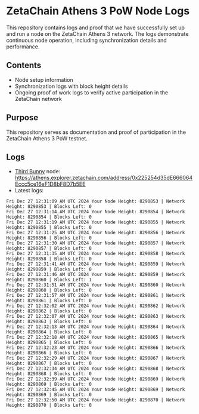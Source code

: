 # ZetaChain Athens 3 PoW Node Logs
This repository contains logs and proof that we have successfully set up and run a node on the ZetaChain Athens 3 network. The logs demonstrate continuous node operation, including synchronization details and performance.

## Contents
- Node setup information
- Synchronization logs with block height details
- Ongoing proof of work logs to verify active participation in the ZetaChain network

## Purpose
This repository serves as documentation and proof of participation in the ZetaChain Athens 3 PoW testnet.

## Logs

- [Third Bunny](https://thirdbunny.xyz/) node: https://athens.explorer.zetachain.com/address/0x225254d35dE666064Eccc5ce16eF1D8bF8D7b5EE
- Latest logs:
```
Fri Dec 27 12:31:09 AM UTC 2024 Your Node Height: 8290853 | Network Height: 8290853 | Blocks Left: 0
Fri Dec 27 12:31:14 AM UTC 2024 Your Node Height: 8290854 | Network Height: 8290854 | Blocks Left: 0
Fri Dec 27 12:31:19 AM UTC 2024 Your Node Height: 8290855 | Network Height: 8290855 | Blocks Left: 0
Fri Dec 27 12:31:25 AM UTC 2024 Your Node Height: 8290856 | Network Height: 8290856 | Blocks Left: 0
Fri Dec 27 12:31:30 AM UTC 2024 Your Node Height: 8290857 | Network Height: 8290857 | Blocks Left: 0
Fri Dec 27 12:31:35 AM UTC 2024 Your Node Height: 8290858 | Network Height: 8290858 | Blocks Left: 0
Fri Dec 27 12:31:41 AM UTC 2024 Your Node Height: 8290859 | Network Height: 8290859 | Blocks Left: 0
Fri Dec 27 12:31:46 AM UTC 2024 Your Node Height: 8290859 | Network Height: 8290860 | Blocks Left: 1
Fri Dec 27 12:31:51 AM UTC 2024 Your Node Height: 8290860 | Network Height: 8290860 | Blocks Left: 0
Fri Dec 27 12:31:57 AM UTC 2024 Your Node Height: 8290861 | Network Height: 8290861 | Blocks Left: 0
Fri Dec 27 12:32:02 AM UTC 2024 Your Node Height: 8290862 | Network Height: 8290862 | Blocks Left: 0
Fri Dec 27 12:32:07 AM UTC 2024 Your Node Height: 8290863 | Network Height: 8290863 | Blocks Left: 0
Fri Dec 27 12:32:13 AM UTC 2024 Your Node Height: 8290864 | Network Height: 8290864 | Blocks Left: 0
Fri Dec 27 12:32:18 AM UTC 2024 Your Node Height: 8290865 | Network Height: 8290865 | Blocks Left: 0
Fri Dec 27 12:32:23 AM UTC 2024 Your Node Height: 8290866 | Network Height: 8290866 | Blocks Left: 0
Fri Dec 27 12:32:29 AM UTC 2024 Your Node Height: 8290867 | Network Height: 8290867 | Blocks Left: 0
Fri Dec 27 12:32:34 AM UTC 2024 Your Node Height: 8290868 | Network Height: 8290868 | Blocks Left: 0
Fri Dec 27 12:32:39 AM UTC 2024 Your Node Height: 8290869 | Network Height: 8290869 | Blocks Left: 0
Fri Dec 27 12:32:45 AM UTC 2024 Your Node Height: 8290869 | Network Height: 8290869 | Blocks Left: 0
Fri Dec 27 12:32:50 AM UTC 2024 Your Node Height: 8290870 | Network Height: 8290870 | Blocks Left: 0
```
